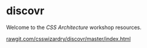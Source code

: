 # discovr

Welcome to the _CSS Architecture_ workshop resources.

[rawgit.com/csswizardry/discovr/master/index.html](https://rawgit.com/csswizardry/discovr/master/index.html)
